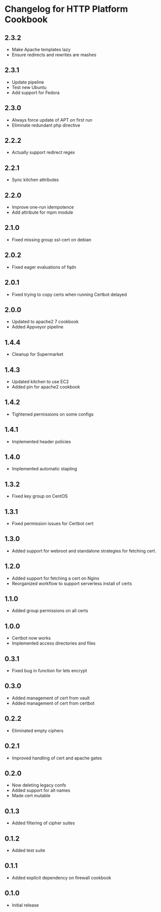 # Changelog for HTTP Platform Cookbook

## 2.3.2

* Make Apache templates lazy
* Ensure redirects and rewrites are mashes

## 2.3.1

* Update pipeline
* Test new Ubuntu
* Add support for Fedora

## 2.3.0

* Always force update of APT on first run
* Eliminate redundant php directive

## 2.2.2

* Actually support redirect regex

## 2.2.1

* Sync kitchen attributes

## 2.2.0

* Improve one-run idempotence
* Add attribute for mpm module

## 2.1.0

* Fixed missing group ssl-cert on debian

## 2.0.2

* Fixed eager evaluations of fqdn

## 2.0.1

* Fixed trying to copy certs when running Certbot delayed

## 2.0.0

* Updated to apache2 7 cookbook
* Added Appveyor pipeline

## 1.4.4

* Cleanup for Supermarket

## 1.4.3

* Updated kitchen to use EC2
* Added pin for apache2 cookbook

## 1.4.2

* Tightened permissions on some configs

## 1.4.1

* Implemented header policies

## 1.4.0

* Implemented automatic stapling

## 1.3.2

* Fixed key group on CentOS

## 1.3.1

* Fixed permission issues for Certbot cert

## 1.3.0

* Added support for webroot and standalone strategies for fetching cert.

## 1.2.0

* Added support for fetching a cert on Nginx
* Reorganized workflow to support serverless install of certs

## 1.1.0

* Added group permissions on all certs

## 1.0.0

* Certbot now works
* Implemented access directories and files

## 0.3.1

* Fixed bug in function for lets encrypt

## 0.3.0

* Added management of cert from vault
* Added management of cert from certbot

## 0.2.2

* Eliminated empty ciphers

## 0.2.1

* Improved handling of cert and apache gates

## 0.2.0

* Now deleting legacy confs
* Added support for alt names
* Made cert mutable

## 0.1.3

* Added filtering of cipher suites

## 0.1.2

* Added test suite

## 0.1.1

* Added explicit dependency on firewall cookbook

## 0.1.0

* Initial release
